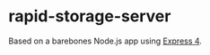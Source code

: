 # rapid-storage-server

Based on a barebones Node.js app using [Express 4](http://expressjs.com/).

